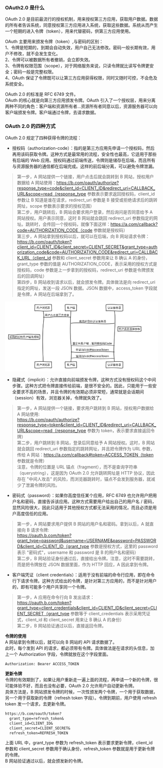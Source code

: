 
### OAuth2.0 是什么
OAuth 2.0 是目前最流行的授权机制，用来授权第三方应用，获取用户数据。数据的所有者告诉系统，同意授权第三方应用进入系统，获取这些数据。系统从而产生一个短期的进入令牌（token），用来代替密码，供第三方应用使用。  

OAuth 主要用来颁发令牌（token）,与密码的区别：  
1、令牌是短期的，到期会自动失效，用户自己无法修改。密码一般长期有效，用户不修改，就不会发生变化。  
2、令牌可以被数据所有者撤销，会立即失效。  
3、令牌有权限范围（scope），对于网络服务来说，只读令牌就比读写令牌更安全；密码一般是完整权限。  
4、OAuth 保证了令牌既可以让第三方应用获得权限，同时又随时可控，不会危及系统安全。  

OAuth 2.0 的标准是 RFC 6749 文件。  
OAuth 的核心就是向第三方应用颁发令牌。OAuth 引入了一个授权层，用来分离两种不同的角色：客户端和资源所有者...资源所有者同意以后，资源服务器可以向客户端颁发令牌。客户端通过令牌，去请求数据。

### OAuth 2.0 的四种方式
OAuth 2.0 规定了四种获得令牌的流程：  

- 授权码（authorization-code）：指的是第三方应用先申请一个授权码，然后再用该码获取令牌。这种方式是最常用的流程，安全性也最高，它适用于那些有后端的 Web 应用。授权码通过前端传送，令牌则是储存在后端，而且所有与资源服务器的通信都在后端完成。这样的前后端分离，可以避免令牌泄漏。  
> 第一步，A 网站提供一个链接，用户点击后就会跳转到 B 网站，授权用户数据给 A 网站使用：https://b.com/oauth/authorize?response_type=code&client_id=CLIENT_ID&redirect_uri=CALLBACK_URL&scope=read（response_type 参数表示要求返回授权码，client_id 参数让 B 知道是谁在请求，redirect_uri 参数是 B 接受或拒绝请求后的跳转网址，scope 参数表示要求的授权范围）  
> 第二步，用户跳转后，B 网站会要求用户登录，然后询问是否同意给予 A 网站授权。用户表示同意，这时 B 网站就会跳回 redirect_uri 参数指定的网址。跳转时，会传回一个授权码，就像下面这样：https://a.com/callback?code=AUTHORIZATION_CODE（code 参数就是授权码）  
> 第三步，A 网站拿到授权码以后，就可以在后端，向 B 网站请求令牌：https://b.com/oauth/token?client_id=CLIENT_ID&client_secret=CLIENT_SECRET&grant_type=authorization_code&code=AUTHORIZATION_CODE&redirect_uri=CALLBACK_URL（client_id 参数和 client_secret 参数用来让 B 确认 A 的身份，grant_type 参数的值是 AUTHORIZATION_CODE，表示采用的授权方式是授权码，code 参数是上一步拿到的授权码，redirect_uri 参数是令牌颁发后的回调网址）  
> 第四步，B 网站收到请求以后，就会颁发令牌。具体做法是向 redirect_uri 指定的网址，发送一段 JSON 数据。JSON 数据中，access_token 字段就是令牌，A 网站在后端拿到了。  

![授权码](../../../others/static/images/oauth-authorization-code-flow.png)

- 隐藏式（implicit）：允许直接向前端颁发令牌，这种方式没有授权码这个中间步骤。这种方式把令牌直接传给前端，是很不安全的。因此，只能用于一些安全要求不高的场景，并且令牌的有效期必须非常短，通常就是会话期间（session）有效，浏览器关掉，令牌就失效了。  
> 第一步，A 网站提供一个链接，要求用户跳转到 B 网站，授权用户数据给 A 网站使用:  
> https://b.com/oauth/authorize?response_type=token&client_id=CLIENT_ID&redirect_uri=CALLBACK_URL&scope=read（response_type 参数为 token，表示要求直接返回令牌）  
> 第二步，用户跳转到 B 网站，登录后同意给予 A 网站授权。这时，B 网站就会跳回 redirect_uri 参数指定的跳转网址，并且把令牌作为 URL 参数，传给 A 网站：https://a.com/callback#token=ACCESS_TOKEN（token 参数就是令牌）  
> 注意，令牌的位置是 URL 锚点（fragment），而不是查询字符串（querystring），这是因为 OAuth 2.0 允许跳转网址是 HTTP 协议，因此存在 "中间人攻击" 的风险，而浏览器跳转时，锚点不会发到服务器，就减少了泄漏令牌的风险。
- 密码式（password）：如果你高度信任某个应用，RFC 6749 也允许用户把用户名和密码，直接告诉该应用。这种方式需要用户给出自己的用户名 / 密码，显然风险很大，因此只适用于其他授权方式都无法采用的情况，而且必须是用户高度信任的应用。  
> 第一步，A 网站要求用户提供 B 网站的用户名和密码。拿到以后，A 就直接向 B 请求令牌:  
> https://oauth.b.com/token?grant_type=password&username=USERNAME&password=PASSWORD&client_id=CLIENT_ID（grant_type 参数是授权方式，这里的 password 表示 "密码式"，username 和 password 是 B 的用户名和密码）  
> 第二步，B 网站验证身份通过后，直接给出令牌。注意，这时不需要跳转，而是把令牌放在 JSON 数据里面，作为 HTTP 回应，A 因此拿到令牌。
- 客户端凭证（client credentials）：适用于没有前端的命令行应用，即在命令行下请求令牌。这种方式给出的令牌，是针对第三方应用的，而不是针对用户的，即有可能多个用户共享同一个令牌。  
> 第一步，A 应用在命令行向 B 发出请求：  
> https://oauth.b.com/token?grant_type=client_credentials&client_id=CLIENT_ID&client_secret=CLIENT_SECRET（grant_type 参数等于 client_credentials 表示采用凭证式，client_id 和 client_secret 用来让 B 确认 A 的身份）  
> 第二步，B 网站验证通过以后，直接返回令牌。

**令牌的使用**  
A 网站拿到令牌以后，就可以向 B 网站的 API 请求数据了。  
此时，每个发到 API 的请求，都必须带有令牌。具体做法是在请求的头信息，加上一个 Authorization 字段，令牌就放在这个字段里面。  
```
Authorization: Bearer ACCESS_TOKEN
```

**更新令牌**  
令牌的有效期到了，如果让用户重新走一遍上面的流程，再申请一个新的令牌，很可能体验不好，而且也没有必要，OAuth 2.0 允许用户自动更新令牌。  
具体方法是，B 网站颁发令牌的时候，一次性颁发两个令牌，一个用于获取数据，另一个用于获取新的令牌（refresh token 字段）。令牌到期前，用户使用 refresh token 发一个请求，去更新令牌。  
```
https://b.com/oauth/token?
  grant_type=refresh_token&
  client_id=CLIENT_ID&
  client_secret=CLIENT_SECRET&
  refresh_token=REFRESH_TOKEN
```
上面 URL 中，grant_type 参数为 refresh_token 表示要求更新令牌，client_id 参数和 client_secret 参数用于确认身份，refresh_token 参数就是用于更新令牌的令牌。  
B 网站验证通过以后，就会颁发新的令牌。  